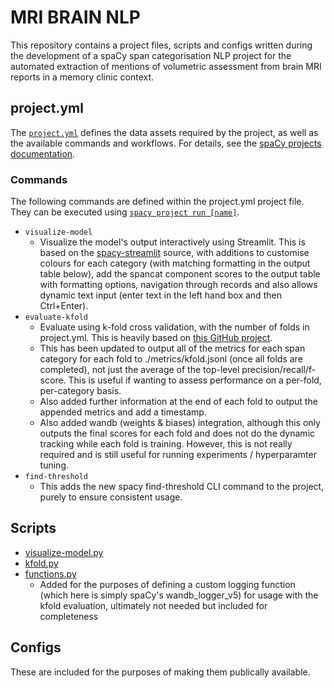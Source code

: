 # MRI BRAIN NLP
This repository contains a project files, scripts and configs written during the development of a spaCy span categorisation NLP project for the automated extraction of mentions of volumetric assessment from brain MRI reports in a memory clinic context.

## project.yml

The [`project.yml`](project.yml) defines the data assets required by the project, as well as the available commands and workflows. For details, see the [spaCy projects documentation](https://spacy.io/usage/projects).

### Commands

The following commands are defined within the project.yml project file. They can be executed using [`spacy project run [name]`](https://spacy.io/api/cli#project-run).

- `visualize-model`
  - Visualize the model's output interactively using Streamlit. This is based on the [spacy-streamlit](https://github.com/explosion/spacy-streamlit) source, with additions to customise colours for each category (with matching formatting in the output table below), add the spancat component scores to the output table with formatting options, navigation through records and also allows dynamic text input (enter text in the left hand box and then Ctrl+Enter). 
- `evaluate-kfold`
  - Evaluate using k-fold cross validation, with the number of folds in project.yml. This is heavily based on [this GitHub project](https://github.com/ljvmiranda921/ud-tagalog-spacy).
  - This has been updated to output all of the metrics for each span category for each fold to ./metrics/kfold.jsonl (once all folds are completed), not just the average of the top-level precision/recall/f-score. This is useful if wanting to assess performance on a per-fold, per-category basis.
  - Also added further information at the end of each fold to output the appended metrics and add a timestamp. 
  - Also added wandb (weights & biases) integration, although this only outputs the final scores for each fold and does not do the dynamic tracking while each fold is training. However, this is not really required and is still useful for running experiments / hyperparamter tuning.
- `find-threshold`
  - This adds the new spacy find-threshold CLI command to the project, purely to ensure consistent usage.
  
## Scripts

- [visualize-model.py](/scripts/visualize-model.py)
- [kfold.py](/scripts/kfold.py)
- [functions.py](/scripts/functions.py)
  - Added for the purposes of defining a custom logging function (which here is simply spaCy's wandb_logger_v5) for usage with the kfold evaluation, ultimately not needed but included for completeness

## Configs
These are included for the purposes of making them publically available.